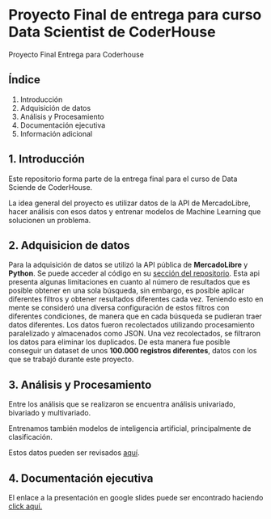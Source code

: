 # Proyecto Final de entrega para curso Data Scientist de CoderHouse

Proyecto Final Entrega para Coderhouse

## Índice
1. Introducción
2. Adquisición de datos
3. Análisis y Procesamiento
4. Documentación ejecutiva
5. Información adicional

## 1. Introducción

Este repositorio forma parte de la entrega final para el curso de Data Sciende de CoderHouse.

La idea general del proyecto es utilizar datos de la API de MercadoLibre, hacer análisis con esos datos y entrenar modelos de Machine Learning que solucionen un problema.

## 2. Adquisicion de datos

Para la adquisición de datos se utilizó la API pública de **MercadoLibre** y **Python**. Se puede acceder al código en su [sección del repositorio](https://github.com/SantiagoCarranza/entrega-final-data-science-coderhouse/tree/main/scrapping). Esta api presenta algunas limitaciones en cuanto al número de resultados que es posible obtener en una sola búsqueda, sin embargo, es posible aplicar diferentes filtros y obtener resultados diferentes cada vez. Teniendo esto en mente se consideró una diversa configuración de estos filtros con diferentes condiciones, de manera que en cada búsqueda se pudieran traer datos diferentes. Los datos fueron recolectados utilizando procesamiento paralelizado y almacenados como JSON. Una vez recolectados, se filtraron los datos para eliminar los duplicados.
De esta manera fue posible conseguir un dataset de unos **100.000 registros diferentes**, datos con los que se trabajó durante este proyecto.

## 3. Análisis y Procesamiento

Entre los análisis que se realizaron se encuentra análisis univariado, bivariado y multivariado.

Entrenamos también modelos de inteligencia artificial, principalmente de clasificación.

Estos datos pueden ser revisados [aquí](https://github.com/SantiagoCarranza/entrega-final-data-science-coderhouse/blob/main/Entrega_Proyecto_Final_Carranza_Delgado.ipynb).

## 4. Documentación ejecutiva

El enlace a la presentación en google slides puede ser encontrado haciendo [click aquí.](https://docs.google.com/presentation/d/163T3Jah_a1329sQAkT7A-dvmemtaUX5PeAbw-u3rzFA/edit#slide=id.p)


